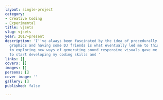 ```yaml
---
layout: single-project
category:
- Creative Coding
- Experimental
title: vjsets
slug: vjsets
year: 2017—present
description: 'I''ve always been fascinated by the idea of procedurally generating
  graphics and having some DJ friends is what eventually led me to this project. Wanting
  to exploring new ways of generating sound responsive visuals gave me the motivation
  to start developing my coding skills and '
links: []
covers: []
images: []
persons: []
cover-image: ''
gallery: []
published: false

---
```

